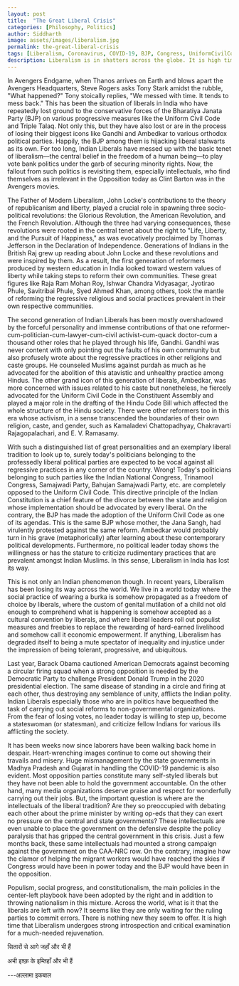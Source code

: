 ```yaml
---
layout: post
title:  "The Great Liberal Crisis"
categories: [Philosophy, Politics]
author: Siddharth
image: assets/images/liberalism.jpg
permalink: the-great-liberal-crisis
tags: [Liberalism, Coronavirus, COVID-19, BJP, Congress, UniformCivilCode]
description: Liberalism is in shatters across the globe. It is high time that liberals start introspection.
---
```

In Avengers Endgame, when Thanos arrives on Earth and blows apart the Avengers Headquarters, Steve Rogers asks Tony Stark amidst the rubble, "What happened?" Tony stoically replies, "We messed with time. It tends to mess back." This has been the situation of liberals in India who have repeatedly lost ground to the conservative forces of the Bharatiya Janata Party (BJP) on various progressive measures like the Uniform Civil Code and Triple Talaq. Not only this, but they have also lost or are in the process of losing their biggest icons like Gandhi and Ambedkar to various orthodox political parties. Happily, the BJP among them is hijacking liberal stalwarts as its own. For too long, Indian Liberals have messed up with the basic tenet of liberalism—the central belief in the freedom of a human being—to play vote bank politics under the garb of securing minority rights. Now, the fallout from such politics is revisiting them, especially intellectuals, who find themselves as irrelevant in the Opposition today as Clint Barton was in the Avengers movies.

The Father of Modern Liberalism, John Locke's contributions to the theory of republicanism and liberty, played a crucial role in spawning three socio-political revolutions: the Glorious Revolution, the American Revolution, and the French Revolution. Although the three had varying consequences, these revolutions were rooted in the central tenet about the right to "Life, Liberty, and the Pursuit of Happiness," as was evocatively proclaimed by Thomas Jefferson in the Declaration of Independence. Generations of Indians in the British Raj grew up reading about John Locke and these revolutions and were inspired by them. As a result, the first generation of reformers produced by western education in India looked toward western values of liberty while taking steps to reform their own communities. These great figures like Raja Ram Mohan Roy, Ishwar Chandra Vidyasagar, Jyotirao Phule, Savitribai Phule, Syed Ahmed Khan, among others, took the mantle of reforming the regressive religious and social practices prevalent in their own respective communities.

The second generation of Indian Liberals has been mostly overshadowed by the forceful personality and immense contributions of that one reformer-cum-politician-cum-lawyer-cum-civil activist-cum-quack doctor-cum a thousand other roles that he played through his life, Gandhi. Gandhi was never content with only pointing out the faults of his own community but also profusely wrote about the regressive practices in other religions and caste groups. He counseled Muslims against purdah as much as he advocated for the abolition of this atavistic and unhealthy practice among Hindus. The other grand icon of this generation of liberals, Ambedkar, was more concerned with issues related to his caste but nonetheless, he fiercely advocated for the Uniform Civil Code in the Constituent Assembly and played a major role in the drafting of the Hindu Code Bill which affected the whole structure of the Hindu society. There were other reformers too in this era whose activism, in a sense transcended the boundaries of their own religion, caste, and gender, such as Kamaladevi Chattopadhyay, Chakravarti Rajagopalachari, and E. V. Ramasamy.

With such a distinguished list of great personalities and an exemplary liberal tradition to look up to, surely today's politicians belonging to the professedly liberal political parties are expected to be vocal against all regressive practices in any corner of the country. Wrong! Today's politicians belonging to such parties like the Indian National Congress, Trinamool Congress, Samajwadi Party, Bahujan Samajwadi Party, etc. are completely opposed to the Uniform Civil Code. This directive principle of the Indian Constitution is a chief feature of the divorce between the state and religion whose implementation should be advocated by every liberal. On the contrary, the BJP has made the adoption of the Uniform Civil Code as one of its agendas. This is the same BJP whose mother, the Jana Sangh, had virulently protested against the same reform. Ambedkar would probably turn in his grave (metaphorically) after learning about these contemporary political developments. Furthermore, no political leader today shows the willingness or has the stature to criticize rudimentary practices that are prevalent amongst Indian Muslims. In this sense, Liberalism in India has lost its way.

This is not only an Indian phenomenon though. In recent years, Liberalism has been losing its way across the world. We live in a world today where the social practice of wearing a burka is somehow propagated as a freedom of choice by liberals, where the custom of genital mutilation of a child not old enough to comprehend what is happening is somehow accepted as a cultural convention by liberals, and where liberal leaders roll out populist measures and freebies to replace the rewarding of hard-earned livelihood and somehow call it economic empowerment. If anything, Liberalism has degraded itself to being a mute spectator of inequality and injustice under the impression of being tolerant, progressive, and ubiquitous.

Last year, Barack Obama cautioned American Democrats against becoming a circular firing squad when a strong opposition is needed by the Democratic Party to challenge President Donald Trump in the 2020 presidential election. The same disease of standing in a circle and firing at each other, thus destroying any semblance of unity, afflicts the Indian polity. Indian Liberals especially those who are in politics have bequeathed the task of carrying out social reforms to non-governmental organizations. From the fear of losing votes, no leader today is willing to step up, become a stateswoman (or statesman), and criticize fellow Indians for various ills afflicting the society.

It has been weeks now since laborers have been walking back home in despair. Heart-wrenching images continue to come out showing their travails and misery. Huge mismanagement by the state governments in Madhya Pradesh and Gujarat in handling the COVID-19 pandemic is also evident. Most opposition parties constitute many self-styled liberals but they have not been able to hold the government accountable. On the other hand, many media organizations deserve praise and respect for wonderfully carrying out their jobs. But, the important question is where are the intellectuals of the liberal tradition? Are they so preoccupied with debating each other about the prime minister by writing op-eds that they can exert no pressure on the central and state governments? These intellectuals are even unable to place the government on the defensive despite the policy paralysis that has gripped the central government in this crisis. Just a few months back, these same intellectuals had mounted a strong campaign against the government on the CAA-NRC row. On the contrary, imagine how the clamor of helping the migrant workers would have reached the skies if Congress would have been in power today and the BJP would have been in the opposition.

Populism, social progress, and constitutionalism, the main policies in the center-left playbook have been adopted by the right and in addition to throwing nationalism in this mixture. Across the world, what is it that the liberals are left with now? It seems like they are only waiting for the ruling parties to commit errors. There is nothing new they seem to offer. It is high time that Liberalism undergoes strong introspection and critical examination for a much-needed rejuvenation.

सितारों से आगे जहाँ और भी हैं

अभी इश्क़ के इम्तिहाँ और भी हैं

---अल्लामा इकबाल
